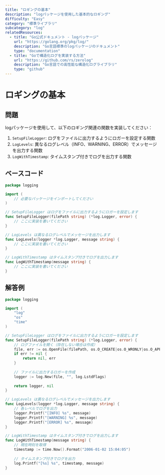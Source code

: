 ```yaml
---
title: "ロギングの基本"
description: "logパッケージを使用した基本的なロギング"
difficulty: "Easy"
category: "標準ライブラリ"
subcategory: "log"
relatedResources:
  - title: "Go公式ドキュメント - logパッケージ"
    url: "https://golang.org/pkg/log/"
    description: "Go言語標準のlogパッケージのドキュメント"
    type: "documentation"
  - title: "Goで構造化ログを実装する方法"
    url: "https://github.com/rs/zerolog"
    description: "Go言語での高性能な構造化ログライブラリ"
    type: "github"
---
```


# ロギングの基本

## 問題

logパッケージを使用して、以下のロギング関連の関数を実装してください：

1. `SetupFileLogger`: ログをファイルに出力するようにロガーを設定する関数
2. `LogLevels`: 異なるログレベル（INFO、WARNING、ERROR）でメッセージを出力する関数
3. `LogWithTimestamp`: タイムスタンプ付きでログを出力する関数

## ベースコード

```go
package logging

import (
	// 必要なパッケージをインポートしてください
)

// SetupFileLogger はログをファイルに出力するようにロガーを設定します
func SetupFileLogger(filePath string) (*log.Logger, error) {
	// ここに実装を書いてください
}

// LogLevels は異なるログレベルでメッセージを出力します
func LogLevels(logger *log.Logger, message string) {
	// ここに実装を書いてください
}

// LogWithTimestamp はタイムスタンプ付きでログを出力します
func LogWithTimestamp(message string) {
	// ここに実装を書いてください
}
```

## 解答例

```go
package logging

import (
	"log"
	"os"
	"time"
)

// SetupFileLogger はログをファイルに出力するようにロガーを設定します
func SetupFileLogger(filePath string) (*log.Logger, error) {
	// ログファイルを開く（存在しない場合は作成）
	file, err := os.OpenFile(filePath, os.O_CREATE|os.O_WRONLY|os.O_APPEND, 0666)
	if err != nil {
		return nil, err
	}
	
	// ファイルに出力するロガーを作成
	logger := log.New(file, "", log.LstdFlags)
	
	return logger, nil
}

// LogLevels は異なるログレベルでメッセージを出力します
func LogLevels(logger *log.Logger, message string) {
	// 各レベルでログを出力
	logger.Printf("[INFO] %s", message)
	logger.Printf("[WARNING] %s", message)
	logger.Printf("[ERROR] %s", message)
}

// LogWithTimestamp はタイムスタンプ付きでログを出力します
func LogWithTimestamp(message string) {
	// 現在時刻を取得
	timestamp := time.Now().Format("2006-01-02 15:04:05")
	
	// タイムスタンプ付きでログを出力
	log.Printf("[%s] %s", timestamp, message)
}
```
